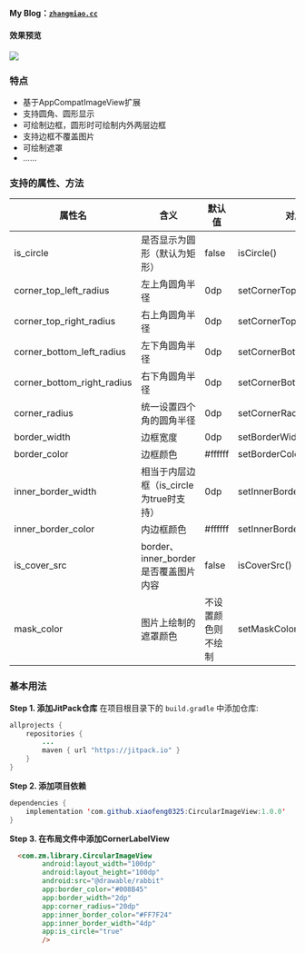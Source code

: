 #### My Blog：[`zhangmiao.cc`](zhangmiao.cc)
#### 效果预览
![](https://ws4.sinaimg.cn/large/006tKfTcly1ftua9ykgs7j30u01hcdit.jpg)

### 特点

- 基于AppCompatImageView扩展
- 支持圆角、圆形显示
- 可绘制边框，圆形时可绘制内外两层边框
- 支持边框不覆盖图片
- 可绘制遮罩
- ......

### 支持的属性、方法

| 属性名                     | 含义                                    | 默认值             | 对应方法                     |
| -------------------------- | --------------------------------------- | ------------------ | ---------------------------- |
| is_circle                  | 是否显示为圆形（默认为矩形）            | false              | isCircle()                   |
| corner_top_left_radius     | 左上角圆角半径                          | 0dp                | setCornerTopLeftRadius()     |
| corner_top_right_radius    | 右上角圆角半径                          | 0dp                | setCornerTopRightRadius()    |
| corner_bottom_left_radius  | 左下角圆角半径                          | 0dp                | setCornerBottomLeftRadius()  |
| corner_bottom_right_radius | 右下角圆角半径                          | 0dp                | setCornerBottomRightRadius() |
| corner_radius              | 统一设置四个角的圆角半径                | 0dp                | setCornerRadius()            |
| border_width               | 边框宽度                                | 0dp                | setBorderWidth()             |
| border_color               | 边框颜色                                | #ffffff            | setBorderColor()             |
| inner_border_width         | 相当于内层边框（is_circle为true时支持） | 0dp                | setInnerBorderWidth()        |
| inner_border_color         | 内边框颜色                              | #ffffff            | setInnerBorderColor()        |
| is_cover_src               | border、inner_border是否覆盖图片内容    | false              | isCoverSrc()                 |
| mask_color                 | 图片上绘制的遮罩颜色                    | 不设置颜色则不绘制 | setMaskColor()               |

### 基本用法

**Step 1. 添加JitPack仓库** 在项目根目录下的 `build.gradle` 中添加仓库:

```java
allprojects {
    repositories {
        ...
        maven { url "https://jitpack.io" }
    }
}
```

**Step 2. 添加项目依赖**

```java
dependencies {
    implementation 'com.github.xiaofeng0325:CircularImageView:1.0.0'
}
```

**Step 3. 在布局文件中添加CornerLabelView**

```html
  <com.zm.library.CircularImageView
        android:layout_width="100dp"
        android:layout_height="100dp"
        android:src="@drawable/rabbit"
        app:border_color="#008B45"
        app:border_width="2dp"
        app:corner_radius="20dp"
        app:inner_border_color="#FF7F24"
        app:inner_border_width="4dp"
        app:is_circle="true"
        />
```

